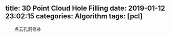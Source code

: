 title: 3D Point Cloud Hole Filling
date: 2019-01-12 23:02:15
categories: Algorithm
tags: [pcl]
---

　　点云孔洞修补

<!--more-->